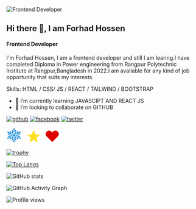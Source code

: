 ![Frontend Developer](https://scontent.fdac14-1.fna.fbcdn.net/v/t39.30808-6/273044183_3200389870286311_1032766918298522976_n.png?stp=dst-png_s960x960&_nc_cat=106&ccb=1-7&_nc_sid=e3f864&_nc_eui2=AeGc-gifCQYnnVISCvf6SosTnBBWuKvylOmcEFa4q_KU6SljVRmmhwH-Lpryv4_0Q6lSXxF2zxix0GTWefoXcatJ&_nc_ohc=kUpobxB1wUoAX_AXkk7&tn=aT0Q8ilDc-gHuynQ&_nc_pt=1&_nc_ht=scontent.fdac14-1.fna&oh=00_AT_-GvIxpnVqDYYsu6TmKRlnExYanMXR7d2Ur8P6EAcXWw&oe=634FD3F3)
## Hi there 👋, I am Forhad Hossen
#### Frontend Developer


I'm Forhad Hossen, I am a frontend developer and still I am learing.I have completed Diploma in Power engineering from Rangpur Polytechnic Institute at Rangpur,Bangladesh in 2022.I am available for any kind of job opportunity that suits my interests.


Skills: HTML / CSS/  JS / REACT /  TAILWIND / BOOTSTRAP


- 🌱 I’m currently learning JAVASCIPT AND REACT JS 
- 👯 I’m looking to collaborate on GITHUB 


[<img src='https://cdn.jsdelivr.net/npm/simple-icons@3.0.1/icons/github.svg' alt='github' height='40'>](https://github.com/Forhad832)  [<img src='https://cdn.jsdelivr.net/npm/simple-icons@3.0.1/icons/facebook.svg' alt='facebook' height='40'>](https://www.facebook.com/Forhad9034)  [<img src='https://cdn.jsdelivr.net/npm/simple-icons@3.0.1/icons/twitter.svg' alt='twitter' height='40'>](https://twitter.com/Forhad9034)  

<a href='https://archiveprogram.github.com/'><img src='https://raw.githubusercontent.com/acervenky/animated-github-badges/master/assets/acbadge.gif' width='40' height='40'></a> <a href='https://stars.github.com/'><img src='https://raw.githubusercontent.com/acervenky/animated-github-badges/master/assets/starbadge.gif' width='35' height='35'></a> <a href='https://docs.github.com/en/github/supporting-the-open-source-community-with-github-sponsors'><img src='https://raw.githubusercontent.com/acervenky/animated-github-badges/master/assets/sponsorbadge.gif' width='35' height='35'></a> 

[![trophy](https://github-profile-trophy.vercel.app/?username=Forhad832)](https://github.com/ryo-ma/github-profile-trophy)

[![Top Langs](https://github-readme-stats.vercel.app/api/top-langs/?username=Forhad832)](https://github.com/anuraghazra/github-readme-stats)

![GitHub stats](https://github-readme-stats.vercel.app/api?username=Forhad832&show_icons=true)  

![GitHub Activity Graph](https://activity-graph.herokuapp.com/graph?username=Forhad832)  

![Profile views](https://gpvc.arturio.dev/Forhad832)  
